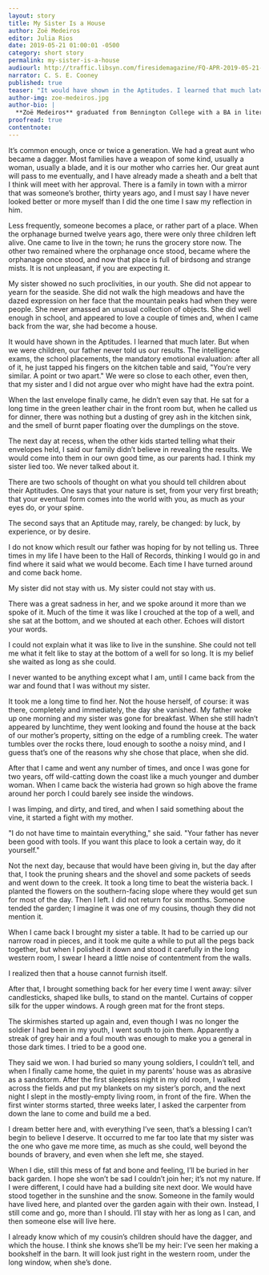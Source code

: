 ```yaml
---
layout: story
title: My Sister Is a House
author: Zoë Medeiros
editor: Julia Rios
date: 2019-05-21 01:00:01 -0500
category: short story
permalink: my-sister-is-a-house
audiourl: http://traffic.libsyn.com/firesidemagazine/FQ-APR-2019-05-21-my-sister-is-a-house.mp3
narrator: C. S. E. Cooney
published: true
teaser: "It would have shown in the Aptitudes. I learned that much later. But when we were children, our father never told us our results."
author-img: zoe-medeiros.jpg
author-bio: |
  **Zoë Medeiros** graduated from Bennington College with a BA in literature and writing. She’s lived in nine states and worked in education, insurance, tools, and fish. She has an essay in the _New York Times_ best seller _Not That Bad: Dispatches from Rape Culture_, edited by Roxane Gay. Zoë lives in Northwest Washington with her brown dog and is working on a young adult novel.
proofread: true
contentnote:
---
```


It’s common enough, once or twice a generation. We had a great aunt who became a dagger. Most families have a weapon of some kind, usually a woman, usually a blade, and it is our mother who carries her. Our great aunt will pass to me eventually, and I have already made a sheath and a belt that I think will meet with her approval. There is a family in town with a mirror that was someone’s brother, thirty years ago, and I must say I have never looked better or more myself than I did the one time I saw my reflection in him.

Less frequently, someone becomes a place, or rather part of a place. When the orphanage burned twelve years ago, there were only three children left alive. One came to live in the town; he runs the grocery store now. The other two remained where the orphanage once stood, became where the orphanage once stood, and now that place is full of birdsong and strange mists. It is not unpleasant, if you are expecting it.

My sister showed no such proclivities, in our youth. She did not appear to yearn for the seaside. She did not walk the high meadows and have the dazed expression on her face that the mountain peaks had when they were people. She never amassed an unusual collection of objects. She did well enough in school, and appeared to love a couple of times and, when I came back from the war, she had become a house.

It would have shown in the Aptitudes. I learned that much later. But when we were children, our father never told us our results. The intelligence exams, the school placements, the mandatory emotional evaluation: after all of it, he just tapped his fingers on the kitchen table and said, "You’re very similar. A point or two apart." We were so close to each other, even then, that my sister and I did not argue over who might have had the extra point.

When the last envelope finally came, he didn’t even say that. He sat for a long time in the green leather chair in the front room but, when he called us for dinner, there was nothing but a dusting of grey ash in the kitchen sink, and the smell of burnt paper floating over the dumplings on the stove.

The next day at recess, when the other kids started telling what their envelopes held, I said our family didn’t believe in revealing the results. We would come into them in our own good time, as our parents had. I think my sister lied too. We never talked about it.

There are two schools of thought on what you should tell children about their Aptitudes. One says that your nature is set, from your very first breath; that your eventual form comes into the world with you, as much as your eyes do, or your spine.

The second says that an Aptitude may, rarely, be changed: by luck, by experience, or by desire.

I do not know which result our father was hoping for by not telling us. Three times in my life I have been to the Hall of Records, thinking I would go in and find where it said what we would become. Each time I have turned around and come back home.

My sister did not stay with us. My sister could not stay with us.

There was a great sadness in her, and we spoke around it more than we spoke of it. Much of the time it was like I crouched at the top of a well, and she sat at the bottom, and we shouted at each other. Echoes will distort your words.

I could not explain what it was like to live in the sunshine. She could not tell me what it felt like to stay at the bottom of a well for so long. It is my belief she waited as long as she could.

I never wanted to be anything except what I am, until I came back from the war and found that I was without my sister.

It took me a long time to find her. Not the house herself, of course: it was there, completely and immediately, the day she vanished. My father woke up one morning and my sister was gone for breakfast. When she still hadn’t appeared by lunchtime, they went looking and found the house at the back of our mother’s property, sitting on the edge of a rumbling creek. The water tumbles over the rocks there, loud enough to soothe a noisy mind, and I guess that’s one of the reasons why she chose that place, when she did.

After that I came and went any number of times, and once I was gone for two years, off wild-catting down the coast like a much younger and dumber woman. When I came back the wisteria had grown so high above the frame around her porch I could barely see inside the windows.

I was limping, and dirty, and tired, and when I said something about the vine, it started a fight with my mother.

"I do not have time to maintain everything," she said. "Your father has never been good with tools. If you want this place to look a certain way, do it yourself."

Not the next day, because that would have been giving in, but the day after that, I took the pruning shears and the shovel and some packets of seeds and went down to the creek. It took a long time to beat the wisteria back. I planted the flowers on the southern-facing slope where they would get sun for most of the day. Then I left. I did not return for six months. Someone tended the garden; I imagine it was one of my cousins, though they did not mention it.

When I came back I brought my sister a table. It had to be carried up our narrow road in pieces, and it took me quite a while to put all the pegs back together, but when I polished it down and stood it carefully in the long western room, I swear I heard a little noise of contentment from the walls.

I realized then that a house cannot furnish itself.

After that, I brought something back for her every time I went away: silver candlesticks, shaped like bulls, to stand on the mantel. Curtains of copper silk for the upper windows. A rough green mat for the front steps.

The skirmishes started up again and, even though I was no longer the soldier I had been in my youth, I went south to join them. Apparently a streak of grey hair and a foul mouth was enough to make you a general in those dark times. I tried to be a good one.

They said we won. I had buried so many young soldiers, I couldn’t tell, and when I finally came home, the quiet in my parents’ house was as abrasive as a sandstorm. After the first sleepless night in my old room, I walked across the fields and put my blankets on my sister’s porch, and the next night I slept in the mostly-empty living room, in front of the fire. When the first winter storms started, three weeks later, I asked the carpenter from down the lane to come and build me a bed.

I dream better here and, with everything I’ve seen, that’s a blessing I can’t begin to believe I deserve. It occurred to me far too late that my sister was the one who gave me more time, as much as she could, well beyond the bounds of bravery, and even when she left me, she stayed.

When I die, still this mess of fat and bone and feeling, I’ll be buried in her back garden. I hope she won’t be sad I couldn’t join her; it’s not my nature. If I were different, I could have had a building site next door. We would have stood together in the sunshine and the snow. Someone in the family would have lived here, and planted over the garden again with their own. Instead, I still come and go, more than I should. I’ll stay with her as long as I can, and then someone else will live here.

I already know which of my cousin’s children should have the dagger, and which the house. I think she knows she’ll be my heir: I’ve seen her making a bookshelf in the barn. It will look just right in the western room, under the long window, when she’s done.
